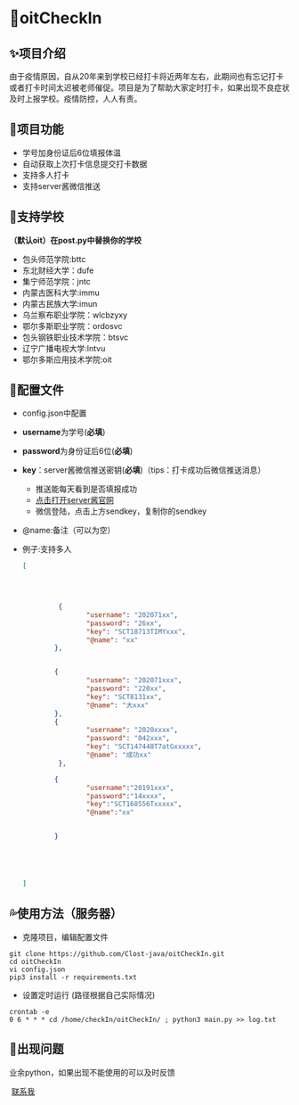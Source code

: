 # 🌈oitCheckIn

## ✨项目介绍

​	由于疫情原因，自从20年来到学校已经打卡将近两年左右，此期间也有忘记打卡或者打卡时间太迟被老师催促。项目是为了帮助大家定时打卡，如果出现不良症状及时上报学校。疫情防控，人人有责。

## 🔰项目功能

-  学号加身份证后6位填报体温
-  自动获取上次打卡信息提交打卡数据
-  支持多人打卡
-  支持server酱微信推送

## 💃支持学校

**（默认oit）在post.py中替换你的学校**

  - 包头师范学院:bttc
  - 东北财经大学：dufe
  - 集宁师范学院：jntc
  - 内蒙古医科大学:immu
  - 内蒙古民族大学:imun
  - 乌兰察布职业学院：wlcbzyxy
  - 鄂尔多斯职业学院：ordosvc
  - 包头钢铁职业技术学院：btsvc
  - 辽宁广播电视大学:lntvu
  - 鄂尔多斯应用技术学院:oit



## 🎨配置文件

- config.json中配置

- **username**为学号(**必填**)

- **password**为身份证后6位(**必填**)

- **key**：server酱微信推送密钥(**必填**)（tips：打卡成功后微信推送消息）
  
  - 推送能每天看到是否填报成功
  - [点击打开server酱官网](https://sct.ftqq.com/sendkey)
  - 微信登陆，点击上方sendkey，复制你的sendkey
  
- @name:备注（可以为空）

- 例子:支持多人

  ```json
  [
      
     
  
  
           {
                  "username": "202071xx",
                  "password": "26xx",
                  "key": "SCT18713TIMYxxx",
                  "@name": "xx"
          },
  
  
          {
                  "username": "202071xxx",
                  "password": "220xx",
                  "key": "SCT8131xx",
                  "@name": "大xxx"
          },
          {
                  "username": "2020xxxx",
                  "password": "042xxx",
                  "key": "SCT147448T7atGxxxxx",
                  "@name": "成功xx"
           },
  
          {
                  "username":"20191xxx",
                  "password":"14xxxx",
                  "key":"SCT168556Txxxxx",
                  "@name":"xx"
  
  
          }
  
  
  
  
  
  ]
  
  ```

  

## 💦使用方法（服务器）

- 克隆项目，编辑配置文件

```shell
git clone https://github.com/Clost-java/oitCheckIn.git
cd oitCheckIn
vi config.json
pip3 install -r requirements.txt
```

- 设置定时运行 (路径根据自己实际情况)

```shell
crontab -e
0 6 * * * cd /home/checkIn/oitCheckIn/ ; python3 main.py >> log.txt

```

## 🙋‍出现问题

业余python，如果出现不能使用的可以及时反馈

​	[联系我](https://qm.qq.com/cgi-bin/qm/qr?k=CkxZdTs29r2FkJ37H02MCx1sKpNFRpUL&noverify=0)

























